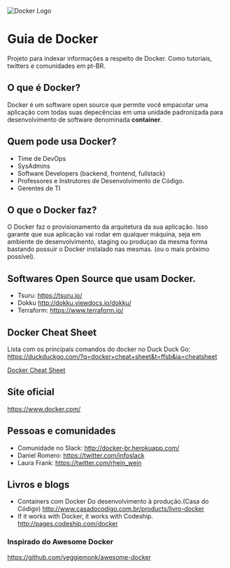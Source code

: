 ![Docker Logo](https://raw.githubusercontent.com/renatosousafilho/docker-awesome-ptbr/master/docker.png)
# Guia de Docker #
Projeto para indexar informações a respeito de Docker. Como tutoriais, twitters e comunidades em pt-BR.

## O que é Docker? ##
Docker é um software open source que permite você empacotar uma aplicação com todas suas depecências em uma unidade padronizada para desenvolvimento de software denominada **container**.

## Quem pode usa Docker? ##
* Time de DevOps
* SysAdmins
* Software Developers (backend, frontend, fullstack)
* Professores e Instrutores de Desenvolvimento de Código.
* Gerentes de TI

## O que o Docker faz? ##
O Docker faz o provisionamento da arquitetura da sua aplicação. Isso garante que sua aplicação vai rodar em qualquer máquina, seja em ambiente de desenvolvimento, staging ou produçao da mesma forma bastando possuir o Docker instalado nas mesmas. (ou o mais próximo possível).

## Softwares Open Source que usam Docker. ##

* Tsuru: https://tsuru.io/
* Dokku  http://dokku.viewdocs.io/dokku/
* Terraform: https://www.terraform.io/

## Docker Cheat Sheet ##

Lista com os principais comandos do docker no Duck Duck Go:
https://duckduckgo.com/?q=docker+cheat+sheet&t=ffsb&ia=cheatsheet

[Docker Cheat Sheet](https://github.com/renatosousafilho/docker-cheat-sheet)

## Site oficial ##
https://www.docker.com/

## Pessoas e comunidades ##
* Comunidade no Slack: http://docker-br.herokuapp.com/
* Daniel Romero: https://twitter.com/infoslack
* Laura Frank: https://twitter.com/rhein_wein

## Livros e blogs ##
* Containers com Docker Do desenvolvimento à produção.(Casa do Código) http://www.casadocodigo.com.br/products/livro-docker
* If it works with Docker, it works with Codeship. http://pages.codeship.com/docker

### Inspirado do Awesome Docker
https://github.com/veggiemonk/awesome-docker



